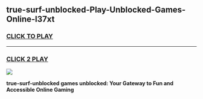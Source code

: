 
## true-surf-unblocked-Play-Unblocked-Games-Online-l37xt
<h3>
<a href="https://premium76.site?title=true-surf-unblocked&ref=25A">CLICK TO PLAY</a></h3>
<hr>

<h3>
<a href="https://premium76.site?title=true-surf-unblocked&ref=25A">CLICK 2 PLAY</a>
  
</h3>

<a href="https://premium76.site?title=true-surf-unblocked&ref=25A"><img src="https://clearcache.store/games.png"></a>


**true-surf-unblocked games unblocked: Your Gateway to Fun and Accessible Online Gaming**

